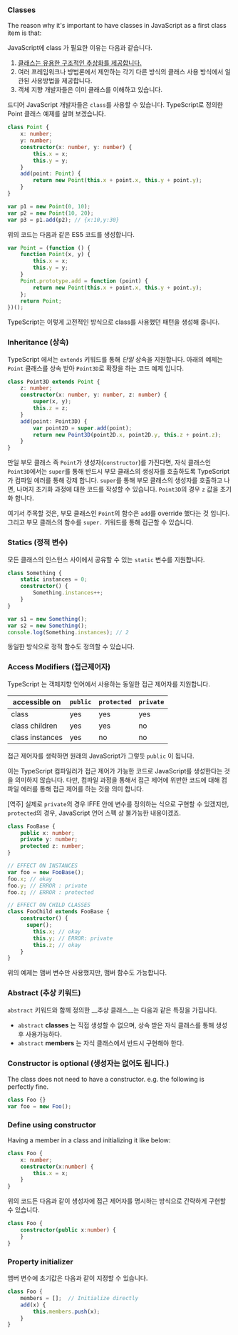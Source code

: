 ### Classes

The reason why it's important to have classes in JavaScript as a first class item is that:

JavaScript에 class 가 필요한 이유는 다음과 같습니다.  
1. [클래스는 유용한 구조적인 추상화를 제공합니다.](./tips/classesAreUseful.md)  
1. 여러 프레임워크나 방법론에서 제안하는 각기 다른 방식의 클래스 사용 방식에서 일관된 사용방법을 제공합니다.
1. 객체 지향 개발자들은 이미 클래스를 이해하고 있습니다.

드디어 JavaScript 개발자들은 `class`를 사용할 수 있습니다.
TypeScript로 정의한 Point 클래스 예제를 살펴 보겠습니다.

```ts
class Point {
    x: number;
    y: number;
    constructor(x: number, y: number) {
        this.x = x;
        this.y = y;
    }
    add(point: Point) {
        return new Point(this.x + point.x, this.y + point.y);
    }
}

var p1 = new Point(0, 10);
var p2 = new Point(10, 20);
var p3 = p1.add(p2); // {x:10,y:30}
```

위의 코드는 다음과 같은 ES5 코드를 생성합니다.

```ts
var Point = (function () {
    function Point(x, y) {
        this.x = x;
        this.y = y;
    }
    Point.prototype.add = function (point) {
        return new Point(this.x + point.x, this.y + point.y);
    };
    return Point;
})();
```

TypeScript는 이렇게 고전적인 방식으로 class를 사용했던 패턴을 생성해 줍니다.

### Inheritance (상속)

TypeScript 에서는 `extends` 키워드를 통해 _단일_ 상속을 지원합니다.
아래의 예제는 `Point` 클래스를 상속 받아 `Point3D`로 확장을 하는 코드 예제 입니다.

```ts
class Point3D extends Point {
    z: number;
    constructor(x: number, y: number, z: number) {
        super(x, y);
        this.z = z;
    }
    add(point: Point3D) {
        var point2D = super.add(point);
        return new Point3D(point2D.x, point2D.y, this.z + point.z);
    }
}
```

만일 부모 클래스 즉 `Point`가 생성자(`constructor`)를 가진다면, 자식 클래스인 `Point3D`에서는 `super`를 통해 반드시 부모 클래스의 생성자를 호출하도록 TypeScript가 컴파일 에러를 통해 강제 합니다.
`super`를 통해 부모 클래스의 생성자를 호출하고 나면, 나머지 초기화 과정에 대한 코드를 작성할 수 있습니다.
`Point3D`의 경우 `z` 값을 초기화 합니다.

여기서 주목할 것은, 부모 클래스인 `Point`의 함수은 `add`를 override 했다는 것 입니다. 그리고 부모 클래스의 함수를 `super.` 키워드를 통해 접근할 수 있습니다.

### Statics (정적 변수)

모든 클래스의 인스턴스 사이에서 공유할 수 있는 `static` 변수를 지원합니다.

```ts
class Something {
    static instances = 0;
    constructor() {
        Something.instances++;
    }
}

var s1 = new Something();
var s2 = new Something();
console.log(Something.instances); // 2
```

동일한 방식으로 정적 함수도 정의할 수 있습니다.

### Access Modifiers (접근제어자)

TypeScript 는 객체지향 언어에서 사용하는 동일한 접근 제어자를 지원합니다.

| accessible on | `public` | `protected` | `private` |
| --- | --- | --- | --- |
| class | yes | yes | yes |
| class children | yes | yes | no |
| class instances | yes | no | no |

접근 제어자를 생략하면 원래의 JavaScript가 그렇듯 `public` 이 됩니다.

이는 TypeScript 컴파일러가 접근 제어가 가능한 코드로 JavaScript를 생성한다는 것을 의미하지 않습니다.
다만, 컴파일 과정을 통해서 접근 제어에 위반한 코드에 대해 컴파일 에러를 통해 접근 제어를 하는 것을 의미 합니다.

[역주]
실제로 `private`의 경우 IFFE 안에 변수를 정의하는 식으로 구현할 수 있겠지만, `protected`의 경우, JavaScript 언어 스펙 상 불가능한 내용이겠죠.

```ts
class FooBase {
    public x: number;
    private y: number;
    protected z: number;
}

// EFFECT ON INSTANCES
var foo = new FooBase();
foo.x; // okay
foo.y; // ERROR : private
foo.z; // ERROR : protected

// EFFECT ON CHILD CLASSES
class FooChild extends FooBase {
    constructor() {
      super();
        this.x; // okay
        this.y; // ERROR: private
        this.z; // okay
    }
}
```

위의 예제는 맴버 변수만 사용했지만, 맴버 함수도 가능합니다.

### Abstract (추상 키워드)

`abstract` 키워드와 함께 정의한 __추상 클래스__는 다음과 같은 특징을 가집니다.

* `abstract` **classes** 는 직접 생성할 수 없으며, 상속 받은 자식 클래스를 통해 생성 후 사용가능하다.
* `abstract` **members** 는 자식 클래스에서 반드시 구현해야 한다.

### Constructor is optional (생성자는 없어도 됩니다.)

The class does not need to have a constructor. e.g. the following is perfectly fine.

```ts
class Foo {}
var foo = new Foo();
```

### Define using constructor

Having a member in a class and initializing it like below:

```ts
class Foo {
    x: number;
    constructor(x:number) {
        this.x = x;
    }
}
```

위의 코드든 다음과 같이 생성자에 접근 제어자를 명시하는 방식으로 간략하게 구현할 수 있습니다.

```ts
class Foo {
    constructor(public x:number) {
    }
}
```

### Property initializer

앰버 변수에 초기값은 다음과 같이 지정할 수 있습니다.

```ts
class Foo {
    members = [];  // Initialize directly
    add(x) {
        this.members.push(x);
    }
}
```
